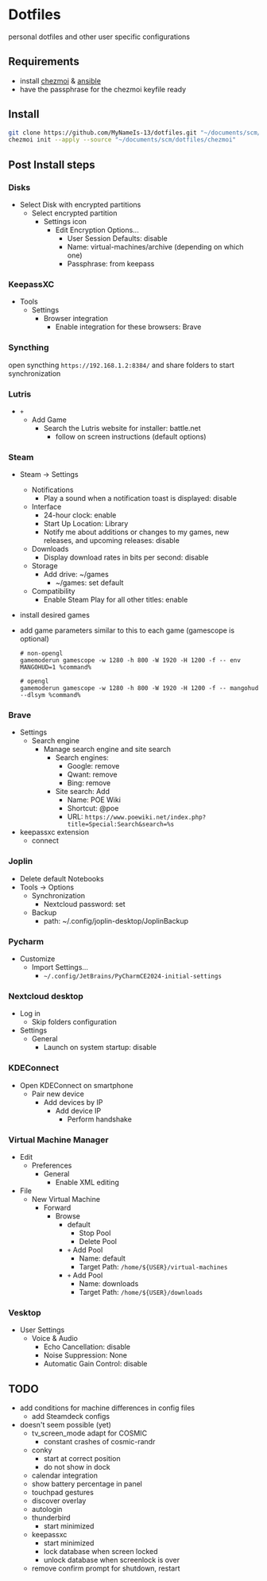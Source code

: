 # Dotfiles

personal dotfiles and other user specific configurations

## Requirements

- install [chezmoi](https://www.chezmoi.io/) & [ansible](https://www.ansible.com/)
- have the passphrase for the chezmoi keyfile ready

## Install

```bash
git clone https://github.com/MyNameIs-13/dotfiles.git "~/documents/scm/dotfiles"
chezmoi init --apply --source "~/documents/scm/dotfiles/chezmoi"
```

## Post Install steps

### Disks

- Select Disk with encrypted partitions
  - Select encrypted partition
    - Settings icon
      - Edit Encryption Options...
        - User Session Defaults: disable
        - Name: virtual-machines/archive (depending on which one)
        - Passphrase: from keepass

### KeepassXC

- Tools
  - Settings
    - Browser integration
      - Enable integration for these browsers: Brave

### Syncthing

open syncthing `https://192.168.1.2:8384/` and share folders to start synchronization

### Lutris

- `+`
  - Add Game
    - Search the Lutris website for installer: battle.net
      - follow on screen instructions (default options)

### Steam

- Steam -> Settings
  - Notifications
    - Play a sound when a notification toast is displayed: disable
  - Interface
    - 24-hour clock: enable
    - Start Up Location: Library
    - Notify me about additions or changes to my games, new releases, and upcoming releases: disable
  - Downloads
    - Display download rates in bits per second: disable
  - Storage
    - Add drive: ~/games
      - ~/games: set default
  - Compatibility
    - Enable Steam Play for all other titles: enable

- install desired games
- add game parameters similar to this to each game (gamescope is optional)

    ```text
    # non-opengl
    gamemoderun gamescope -w 1280 -h 800 -W 1920 -H 1200 -f -- env MANGOHUD=1 %command%

    # opengl
    gamemoderun gamescope -w 1280 -h 800 -W 1920 -H 1200 -f -- mangohud --dlsym %command%
    ```

### Brave

- Settings
  - Search engine
    - Manage search engine and site search
      - Search engines:
        - Google: remove
        - Qwant: remove
        - Bing: remove
      - Site search: Add
        - Name: POE Wiki
        - Shortcut: @poe
        - URL: `https://www.poewiki.net/index.php?title=Special:Search&search=%s`
- keepassxc extension
  - connect

### Joplin

- Delete default Notebooks
- Tools -> Options
  - Synchronization
    - Nextcloud password: set
  - Backup
    - path: ~/.config/joplin-desktop/JoplinBackup

### Pycharm

- Customize
  - Import Settings...
    - `~/.config/JetBrains/PyCharmCE2024-initial-settings`

### Nextcloud desktop

- Log in
  - Skip folders configuration
- Settings
  - General
    - Launch on system startup: disable

### KDEConnect

- Open KDEConnect on smartphone
  - Pair new device
    - Add devices by IP
      - Add device IP
        - Perform handshake

### Virtual Machine Manager

- Edit
  - Preferences
    - General
      - Enable XML editing
- File
  - New Virtual Machine
    - Forward
      - Browse
        - default
          - Stop Pool
          - Delete Pool
        - `+` Add Pool
          - Name: default
          - Target Path: `/home/${USER}/virtual-machines`
        - `+` Add Pool
          - Name: downloads
          - Target Path: `/home/${USER}/downloads`

### Vesktop

- User Settings
  - Voice & Audio
    - Echo Cancellation: disable
    - Noise Suppression: None
    - Automatic Gain Control: disable

## TODO

- add conditions for machine differences in config files
  - add Steamdeck configs
- doesn't seem possible (yet)
  - tv_screen_mode adapt for COSMIC
    - constant crashes of cosmic-randr
  - conky
    - start at correct position
    - do not show in dock
  - calendar integration
  - show battery percentage in panel
  - touchpad gestures
  - discover overlay
  - autologin
  - thunderbird
    - start minimized
  - keepassxc
    - start minimized
    - lock database when screen locked
    - unlock database when screenlock is over
  - remove confirm prompt for shutdown, restart
